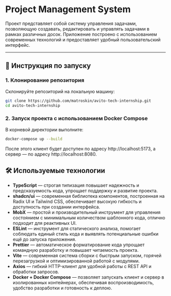 # Project Management System

Проект представляет собой систему управления задачами, позволяющую создавать, редактировать и управлять задачами в рамках различных досок. Приложение построено с использованием современных технологий и предоставляет удобный пользовательский интерфейс.

---

## 🚀 Инструкция по запуску

### 1. Клонирование репозитория
Склонируйте репозиторий на локальную машину:

```bash
git clone https://github.com/matroskin/avito-tech-internship.git
cd avito-tech-internship
```

### 2. Запуск проекта с использованием Docker Compose

В корневой директории выполните:

```bash
docker-compose up --build
```

После этого клиент будет доступен по адресу http://localhost:5173, а сервер — по адресу http://localhost:8080.

## 🛠️ Используемые технологии

- **TypeScript** — строгая типизация повышает надежность и предсказуемость кода, упрощает поддержку и развитие проекта.
- **shadcn/ui** — современная библиотека компонентов, построенная на Radix UI и Tailwind CSS, обеспечивает высокую гибкость и доступность при создании интерфейса.
- **MobX** — простой и производительный инструмент для управления состоянием с минимальным количеством шаблонного кода, отлично подходит для реактивных UI.
- **ESLint** — инструмент для статического анализа, помогает соблюдать единый стиль кода и выявлять потенциальные ошибки ещё до запуска приложения.
- **Prettier** — автоматическое форматирование кода упрощает командную разработку и повышает читаемость проекта.
- **Vite** — современная система сборки с быстрым запуском, горячей перезагрузкой и оптимизированной работой с модулями.
- **Axios** — гибкий HTTP-клиент для удобной работы с REST API и обработки запросов.
- **Docker + Docker Compose** — позволяет запускать клиент и сервер в изолированных контейнерах, обеспечивая воспроизводимость, удобство разработки и готовность к деплою.
